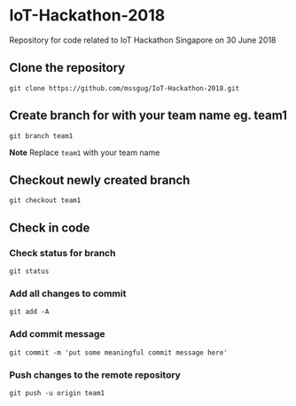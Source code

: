 # IoT-Hackathon-2018

Repository for code related to IoT Hackathon Singapore on 30 June 2018

## Clone the repository

`git clone https://github.com/mssgug/IoT-Hackathon-2018.git`

## Create branch for with your team name eg. team1

`git branch team1`

**Note** Replace `team1` with your team name

## Checkout newly created branch

`git checkout team1`

## Check in code

### Check status for branch

`git status`

### Add all changes to commit

`git add -A`

### Add commit message

`git commit -m 'put some meaningful commit message here'`

### Push changes to the remote repository

`git push -u origin team1`
